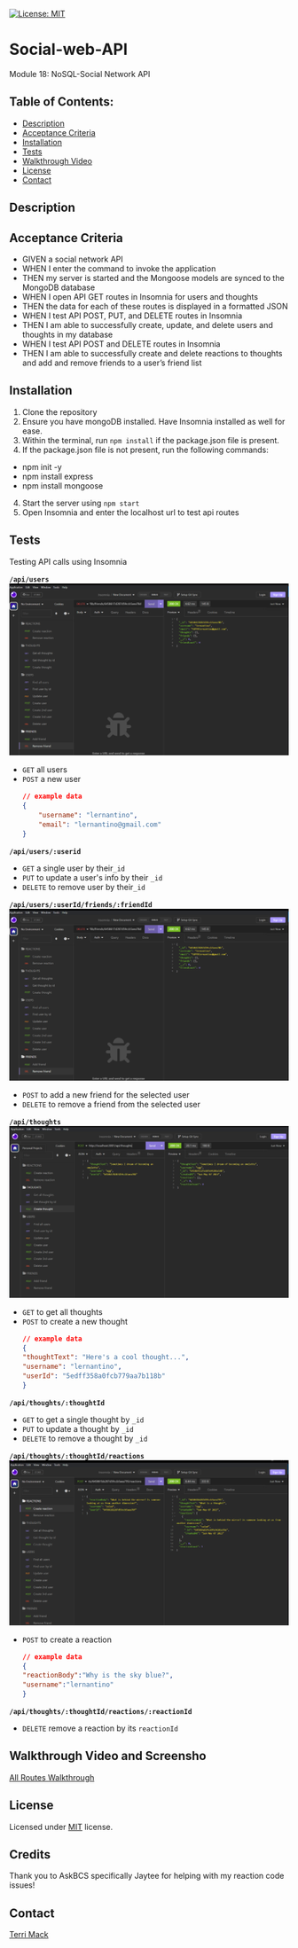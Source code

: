 [![License: MIT](https://img.shields.io/badge/License-MIT-yellow.svg)](https://opensource.org/licenses/MIT)

# Social-web-API
Module 18: NoSQL-Social Network API

## Table of Contents:
- [Description](#Description)
- [Acceptance Criteria](#Acceptance-Criteria)
- [Installation](#Installation)
- [Tests](#Tests)
- [Walkthrough Video](#Walkthrough-Video)
- [License](#License)
- [Contact](#Contact)

## Description

##  Acceptance Criteria

- GIVEN a social network API
- WHEN I enter the command to invoke the application
- THEN my server is started and the Mongoose models are synced to the MongoDB database
- WHEN I open API GET routes in Insomnia for users and thoughts
- THEN the data for each of these routes is displayed in a formatted JSON
- WHEN I test API POST, PUT, and DELETE routes in Insomnia
- THEN I am able to successfully create, update, and delete users and thoughts in my database
- WHEN I test API POST and DELETE routes in Insomnia
- THEN I am able to successfully create and delete reactions to thoughts and add and remove friends to a user’s friend list

## Installation

1. Clone the repository
2. Ensure you have mongoDB installed. Have Insomnia installed as well for ease.
2. Within the terminal, run `npm install` if the package.json file is present.
3. If the package.json file is not present, run the following commands:
- npm init -y
- npm install express
- npm install mongoose
4. Start the server using `npm start`
5. Open Insomnia and enter the localhost url to test api routes

## Tests
Testing API calls using Insomnia


**`/api/users`**
![Delete Friend Screenshot](screenshots/deleteFriend.png)
* `GET` all users
* `POST` a new user
    ```json
    // example data
    {
        "username": "lernantino",
        "email": "lernantino@gmail.com"
    }
    ```

**`/api/users/:userid`**
* `GET` a single user by their`_id` 
* `PUT` to update a user's info by their `_id`
* `DELETE` to remove user by their`_id`

**`/api/users/:userId/friends/:friendId`**
![Delete Friend Screenshot](screenshots/deleteFriend.png)
* `POST` to add a new friend for the selected user
* `DELETE` to remove a friend from the selected user

**`/api/thoughts`** 
![Post Thought Screenshot](screenshots/postThought.jpg)
* `GET` to get all thoughts
* `POST` to create a new thought
    ```json
    // example data
    {
    "thoughtText": "Here's a cool thought...",
    "username": "lernantino",
    "userId": "5edff358a0fcb779aa7b118b"
    }
    ```

**`/api/thoughts/:thoughtId`**
* `GET` to get a single thought by `_id`
* `PUT` to update a thought by `_id`
* `DELETE` to remove a thought by `_id`


**`/api/thoughts/:thoughtId/reactions`**
![Post Reaction Screenshot](screenshots/postReaction.png)
* `POST` to create a reaction 
    ```json
    // example data
    {
    "reactionBody":"Why is the sky blue?",
    "username":"lernantino"
    }
    ```

**`/api/thoughts/:thoughtId/reactions/:reactionId`**
* `DELETE` remove a reaction by its `reactionId` 

## Walkthrough Video and Screensho
[All Routes Walkthrough](https://watch.screencastify.com/v/rgaHD7TwvDozJzFv2qRj)

## License
Licensed under [MIT](https://choosealicense.com/licenses/mit/) license.

## Credits 
Thank you to AskBCS specifically Jaytee for helping with my reaction code issues! 

## Contact
[Terri Mack](https://github.com/terrinmack?tab=repositories)





